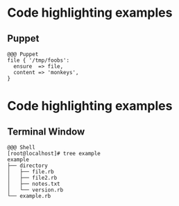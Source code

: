 <!SLIDE>
# Code highlighting examples
## Puppet

    @@@ Puppet
    file { '/tmp/foobs':
      ensure  => file,
      content => 'monkeys',
    }

<!SLIDE>
# Code highlighting examples
## Terminal Window

    @@@ Shell
    [root@localhost]# tree example
    example
    ├── directory
    │   ├── file.rb
    │   ├── file2.rb
    │   ├── notes.txt
    │   └── version.rb
    └── example.rb
